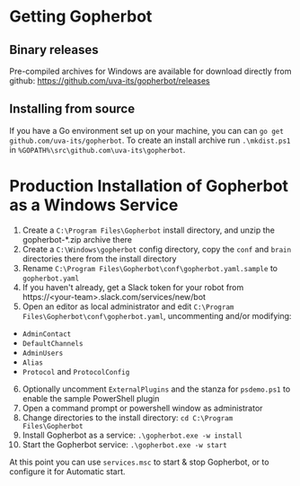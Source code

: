 # Getting Gopherbot

## Binary releases
Pre-compiled archives for Windows are available for download directly from github:
https://github.com/uva-its/gopherbot/releases

## Installing from source
If you have a Go environment set up on your machine, you can can `go get github.com/uva-its/gopherbot`. To create an install archive run `.\mkdist.ps1` in `%GOPATH%\src\github.com\uva-its\gopherbot`.

# Production Installation of Gopherbot as a Windows Service

1. Create a `C:\Program Files\Gopherbot` install directory, and unzip the gopherbot-\*.zip archive there
2. Create a `C:\Windows\gopherbot` config directory, copy the `conf` and `brain` directories there from the install directory
3. Rename `C:\Program Files\Gopherbot\conf\gopherbot.yaml.sample` to `gopherbot.yaml`
3. If you haven't already, get a Slack token for your robot from https://\<your-team\>.slack.com/services/new/bot
5. Open an editor as local administrator and edit `C:\Program Files\Gopherbot\conf\gopherbot.yaml`, uncommenting and/or modifying:
  * `AdminContact`
  * `DefaultChannels`
  * `AdminUsers`
  * `Alias`
  * `Protocol` and `ProtocolConfig`
6. Optionally uncomment `ExternalPlugins` and the stanza for `psdemo.ps1` to enable the sample PowerShell plugin
7. Open a command prompt or powershell window as administrator
8. Change directories to the install directory: `cd C:\Program Files\Gopherbot`
9. Install Gopherbot as a service: `.\gopherbot.exe -w install`
10. Start the Gopherbot service: `.\gopherbot.exe -w start`

At this point you can use `services.msc` to start & stop Gopherbot, or to configure it for Automatic start.
